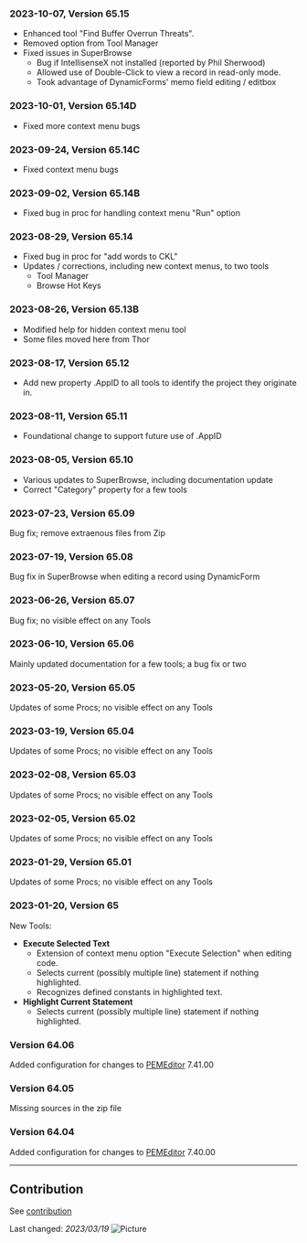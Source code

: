 ### 2023-10-07, Version 65.15
* Enhanced tool "Find Buffer Overrun Threats".
* Removed option from Tool Manager
* Fixed issues in SuperBrowse
    * Bug if IntellisenseX not installed (reported by Phil Sherwood)
    * Allowed use of Double-Click to view a record in read-only mode.
    * Took advantage of DynamicForms' memo field editing / editbox

### 2023-10-01, Version 65.14D
* Fixed more context menu bugs

### 2023-09-24, Version 65.14C
* Fixed context menu bugs

### 2023-09-02, Version 65.14B
* Fixed bug in proc for handling context menu "Run" option

### 2023-08-29, Version 65.14
* Fixed bug in proc for "add words to CKL"
* Updates / corrections, including new context menus, to two tools
    * Tool Manager
    * Browse Hot Keys

### 2023-08-26, Version 65.13B
* Modified help for hidden context menu tool
* Some files moved here from Thor

### 2023-08-17, Version 65.12
* Add new property .AppID to all tools to identify the project they originate in.

### 2023-08-11, Version 65.11
* Foundational change to support future use of .AppID

### 2023-08-05, Version 65.10
* Various updates to SuperBrowse, including documentation update
* Correct "Category" property for a few tools

### 2023-07-23, Version 65.09
Bug fix; remove extraenous files from Zip

### 2023-07-19, Version 65.08
Bug fix in SuperBrowse when editing a record using DynamicForm

### 2023-06-26, Version 65.07
Bug fix; no visible effect on any Tools

### 2023-06-10, Version 65.06
Mainly updated documentation for a few tools; a bug fix or two

### 2023-05-20, Version 65.05
Updates of some Procs; no visible effect on any Tools

### 2023-03-19, Version 65.04
Updates of some Procs; no visible effect on any Tools

### 2023-02-08, Version 65.03
Updates of some Procs; no visible effect on any Tools

### 2023-02-05, Version 65.02
Updates of some Procs; no visible effect on any Tools

### 2023-01-29, Version 65.01
Updates of some Procs; no visible effect on any Tools

### 2023-01-20, Version 65
New Tools:
* **Execute Selected Text**
    * Extension of context menu option "Execute Selection" when editing code.
    * Selects current (possibly multiple line) statement if nothing highlighted.
    * Recognizes defined constants in highlighted text.
* **Highlight Current Statement**
    * Selects current (possibly multiple line) statement if nothing highlighted.

### Version 64.06
Added configuration for changes to [PEMEditor](https://github.com/VFPX/PEMEditor) 7.41.00

### Version 64.05
Missing sources in the zip file

### Version 64.04
Added configuration for changes to [PEMEditor](https://github.com/VFPX/PEMEditor) 7.40.00

----
## Contribution
See [contribution](./.github/CONTRIBUTING.md)

Last changed: _2023/03/19_ ![Picture](./docs/images/vfpxpoweredby_alternative.gif)
